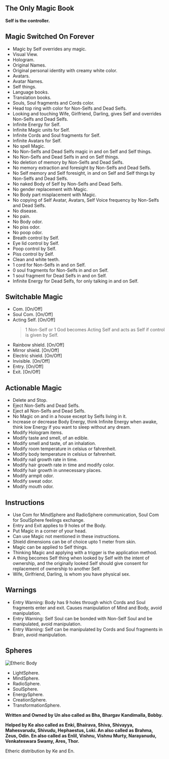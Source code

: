 ## The Only Magic Book
**Self is the controller.**

## Magic Switched On Forever

-   Magic by Self overrides any magic.
-   Visual View.
-   Hologram.
-   Original Names.
-   Original personal identity with creamy white color.
-   Avatars.
-   Avatar Names.
-   Self things.
-   Language books.
-   Translation books.
-   Souls, Soul fragments and Cords color.
-   Head top ring with color for Non-Selfs and Dead Selfs.
-   Looking and touching Wife, Girlfriend, Darling, gives Self and overrides Non-Selfs and Dead Selfs.
-   Infinite Energy for Self.
-   Infinite Magic units for Self.
-   Infinite Cords and Soul fragments for Self.
-   Infinite Avatars for Self.
-   No spell Magic.
-   No Non-Selfs and Dead Selfs magic in and on Self and Self things.
-   No Non-Selfs and Dead Selfs in and on Self things.
-   No deletion of memory by Non-Selfs and Dead Selfs.
-   No memory extraction and foresight by Non-Selfs and Dead Selfs.
-   No Self memory and Self foresight, in and on Self and Self things by Non-Selfs and Dead Selfs.
-   No naked Body of Self by Non-Selfs and Dead Selfs.
-   No gender replacement with Magic.
-   No Body part misplacement with Magic.
-   No copying of Self Avatar, Avatars, Self Voice frequency by Non-Selfs and Dead Selfs.
-   No disease.
-   No pain.
-   No Body odor.
-   No piss odor.
-   No poop odor.
-   Breath control by Self.
-   Eye lid control by Self.
-   Poop control by Self.
-   Piss control by Self.
-   Clean and white teeth.
-   1 cord for Non-Selfs in and on Self.
-   0 soul fragments for Non-Selfs in and on Self.
-   1 soul fragment for Dead Selfs in and on Self.
-   Infinite Energy for Dead Selfs, for only talking in and on Self.

## Switchable Magic

-   Com. [On/Off]
-   Soul Com. [On/Off]
-   Acting Self. [On/Off]
    >   1 Non-Self or 1 God becomes Acting Self and acts as Self if control is given by Self.
-   Rainbow shield. [On/Off]
-   Mirror shield. [On/Off]
-   Electric shield. [On/Off]
-   Invisible. [On/Off]
-   Entry. [On/Off]
-   Exit. [On/Off]

## Actionable Magic

-   Delete and Stop.
-   Eject Non-Selfs and Dead Selfs.
-   Eject all Non-Selfs and Dead Selfs.
-   No Magic on and in a house except by Selfs living in it.
-   Increase or decrease Body Energy, think Infinite Energy when awake, think low Energy if you want to sleep without any dream.
-   Modify Hologram items.
-   Modify taste and smell, of an edible.
-   Modify smell and taste, of an inhalation.
-   Modify room temperature in celsius or fahrenheit.
-   Modify body temperature in celsius or fahrenheit.
-   Modify nail growth rate in time.
-   Modify hair growth rate in time and modify color.
-   Modify hair growth in unnecessary places.
-   Modify armpit odor.
-   Modify sweat odor.
-   Modify mouth odor.

## Instructions

-   Use Com for MindSphere and RadioSphere communication, Soul Com for SoulSphere feelings exchange.
-   Entry and Exit applies to 9 holes of the Body.
-   Put Magic in a corner of your head.
-   Can use Magic not mentioned in these instructions.
-   Shield dimensions can be of choice upto 1 meter from skin.
-   Magic can be applied to Self things.
-   Thinking Magic and applying with a trigger is the application method.
-   A thing becomes Self thing when looked by Self with the intent of ownership, and the originally looked Self should give consent for replacement of ownership to another Self.
-   Wife, Girlfriend, Darling, is whom you have physical sex.

## Warnings

-   Entry Warning: Body has 9 holes through which Cords and Soul fragments enter and exit. Causes manipulation of Mind and Body, avoid manipulation.
-   Entry Warning: Self Soul can be bonded with Non-Self Soul and be manipulated, avoid manipulation.
-   Entry Warning: Self can be manipulated by Cords and Soul fragments in Brain, avoid manipulation.

## Spheres
![Etheric Body](https://raw.githubusercontent.com/SelfMagician/SelfMagic/main/Etheric-Body.JPG)
-   LightSphere.
-   MindSphere.
-   RadioSphere.
-   SoulSphere.
-   EnergySphere.
-   CreationSphere.
-   TransformationSphere.

**Written and Owned by Un also called as Bha, Bhargav Kandimalla, Bobby.**

**Helped by Ke also called as Enki, Bhairava, Shiva, Shivayya, Mahesvarudu, Shivudu, Hephaestus, Loki. An also called as Brahma, Zeus, Odin. En also called as Enlil, Vishnu, Vishnu Murty, Narayanudu, Venkateswara Swamy, Ares, Thor.**

Etheric distribution by Ke and En.
